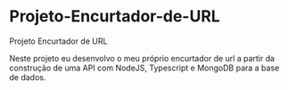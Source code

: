 # Projeto-Encurtador-de-URL
Projeto Encurtador de URL

Neste projeto eu desenvolvo o meu próprio encurtador de url 
a partir da construção de uma API com NodeJS, Typescript e MongoDB para a base de dados.
